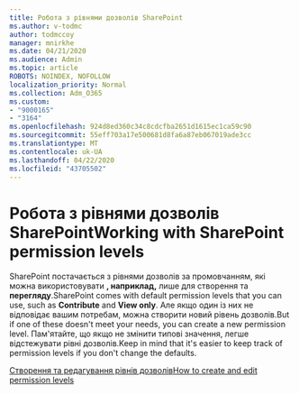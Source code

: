 ```yaml
---
title: Робота з рівнями дозволів SharePoint
ms.author: v-todmc
author: todmccoy
manager: mnirkhe
ms.date: 04/21/2020
ms.audience: Admin
ms.topic: article
ROBOTS: NOINDEX, NOFOLLOW
localization_priority: Normal
ms.collection: Adm_O365
ms.custom:
- "9000165"
- "3164"
ms.openlocfilehash: 924d8ed360c34c8cdcfba2651d1615ec1ca59c90
ms.sourcegitcommit: 55eff703a17e500681d8fa6a87eb067019ade3cc
ms.translationtype: MT
ms.contentlocale: uk-UA
ms.lasthandoff: 04/22/2020
ms.locfileid: "43705502"
---
```

# <a name="working-with-sharepoint-permission-levels"></a><span data-ttu-id="662f7-102">Робота з рівнями дозволів SharePoint</span><span class="sxs-lookup"><span data-stu-id="662f7-102">Working with SharePoint permission levels</span></span>

<span data-ttu-id="662f7-103">SharePoint постачається з рівнями дозволів за промовчанням, які можна використовувати **, наприклад,** лише для створення та **перегляду**.</span><span class="sxs-lookup"><span data-stu-id="662f7-103">SharePoint comes with default permission levels that you can use, such as **Contribute** and **View only**.</span></span> <span data-ttu-id="662f7-104">Але якщо один із них не відповідає вашим потребам, можна створити новий рівень дозволів.</span><span class="sxs-lookup"><span data-stu-id="662f7-104">But if one of these doesn't meet your needs, you can create a new permission level.</span></span> <span data-ttu-id="662f7-105">Пам'ятайте, що якщо не змінити типові значення, легше відстежувати рівні дозволів.</span><span class="sxs-lookup"><span data-stu-id="662f7-105">Keep in mind that it's easier to keep track of permission levels if you don't change the defaults.</span></span>

[<span data-ttu-id="662f7-106">Створення та редагування рівнів дозволів</span><span class="sxs-lookup"><span data-stu-id="662f7-106">How to create and edit permission levels</span></span>](https://docs.microsoft.com/sharepoint/how-to-create-and-edit-permission-levels)